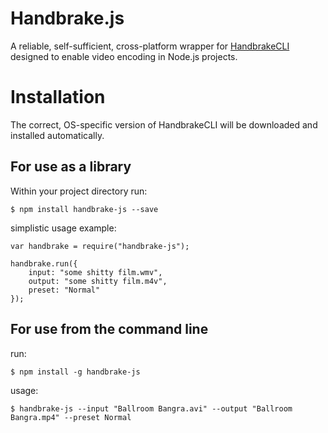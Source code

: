 Handbrake.js
============
A reliable, self-sufficient, cross-platform wrapper for [HandbrakeCLI](https://trac.handbrake.fr/wiki/CLIGuide) designed to enable video encoding in Node.js projects. 

Installation
============
The correct, OS-specific version of HandbrakeCLI will be downloaded and installed automatically. 

For use as a library
--------------------
Within your project directory run:

    $ npm install handbrake-js --save
    
simplistic usage example: 

    var handbrake = require("handbrake-js");
    
    handbrake.run({ 
        input: "some shitty film.wmv", 
        output: "some shitty film.m4v", 
        preset: "Normal"
    });
    
For use from the command line
-----------------------------
run:

    $ npm install -g handbrake-js

usage: 

    $ handbrake-js --input "Ballroom Bangra.avi" --output "Ballroom Bangra.mp4" --preset Normal
